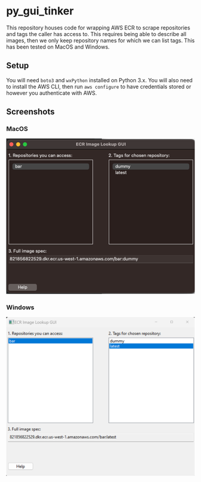 # py_gui_tinker
This repository houses code for wrapping AWS ECR to scrape repositories and tags the caller has access to.
This requires being able to describe all images, then we only keep repository names for which we can list tags.
This has been tested on MacOS and Windows.

## Setup
You will need `boto3` and `wxPython` installed on Python 3.x.  You will also need to install the AWS CLI, then
run `aws configure` to have credentials stored or however you authenticate with AWS.

## Screenshots
### MacOS
<img src="images/macos_gui.png" />

### Windows
<img src="images/windows_gui.png" />